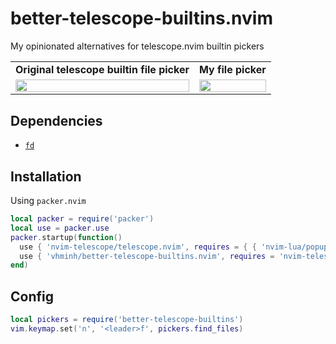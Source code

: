 # better-telescope-builtins.nvim
My opinionated alternatives for telescope.nvim builtin pickers

<table>
<tr>
<td><strong>Original telescope builtin file picker</strong></td>
<td><strong>My file picker</strong></td>
<tr>
<tr>
<td><img src="https://github.com/vhminh/better-telescope-builtins.nvim/assets/40837587/59767644-79d9-457f-80db-0c20d498b929" width=100% height=100%></td>
<td><img src="https://github.com/vhminh/better-telescope-builtins.nvim/assets/40837587/7db9afed-7a6a-45e6-b888-05f0c176b231" width=100% height=100%></td>
<tr>
</table>

## Dependencies
- [`fd`](https://github.com/sharkdp/fd)

## Installation
Using `packer.nvim`
```lua
local packer = require('packer')
local use = packer.use
packer.startup(function()
  use { 'nvim-telescope/telescope.nvim', requires = { { 'nvim-lua/popup.nvim' }, { 'nvim-lua/plenary.nvim' } } }
  use { 'vhminh/better-telescope-builtins.nvim', requires = 'nvim-telescope/telescope.nvim' }
end)
```

## Config
```lua
local pickers = require('better-telescope-builtins')
vim.keymap.set('n', '<leader>f', pickers.find_files)
```
